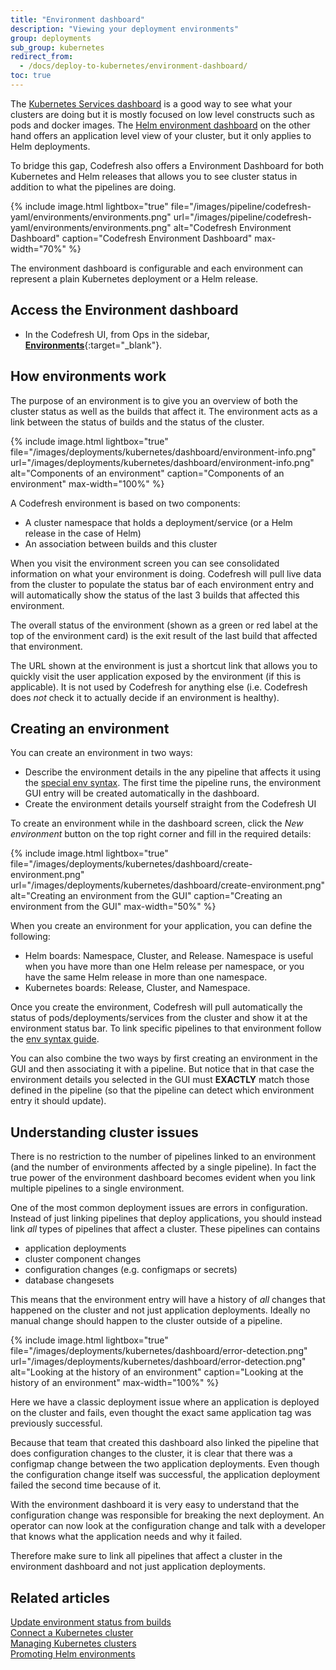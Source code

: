 ```yaml
---
title: "Environment dashboard"
description: "Viewing your deployment environments"
group: deployments
sub_group: kubernetes
redirect_from:
  - /docs/deploy-to-kubernetes/environment-dashboard/
toc: true
---
```


The [Kubernetes Services dashboard]({{site.baseurl}}/docs/deployments/kubernetes/manage-kubernetes/) is a good way to see what your clusters are doing but it is mostly focused on low level constructs such as pods and docker images. The [Helm environment dashboard]({{site.baseurl}}/docs/deployments/helm/helm-environment-promotion/) on the other hand offers an application level view of your cluster, but it only applies to Helm deployments.

To bridge this gap, Codefresh also offers a Environment Dashboard for both Kubernetes and Helm releases that allows you to see cluster status in addition to what the pipelines are doing.

{% include
image.html
lightbox="true"
file="/images/pipeline/codefresh-yaml/environments/environments.png"
url="/images/pipeline/codefresh-yaml/environments/environments.png"
alt="Codefresh Environment Dashboard"
caption="Codefresh Environment Dashboard"
max-width="70%"
%}

The environment dashboard is configurable and each environment can represent a plain Kubernetes deployment or a Helm release. 

## Access the Environment dashboard
* In the Codefresh UI, from Ops in the sidebar, [**Environments**](https://g.codefresh.io/environments){:target="\_blank"}.


## How environments work

The purpose of an environment is to give you an overview of both the cluster status as well as the builds that affect it. The environment acts as a link between the status of builds and the status of the cluster.


{% include
image.html
lightbox="true"
file="/images/deployments/kubernetes/dashboard/environment-info.png"
url="/images/deployments/kubernetes/dashboard/environment-info.png"
alt="Components of an environment"
caption="Components of an environment"
max-width="100%"
%}

A Codefresh environment is based on two components:
* A cluster namespace that holds a deployment/service (or a Helm release in the case of Helm)
* An association between builds and this cluster

When you visit the environment screen you can see consolidated information on what your environment is doing. Codefresh will pull live data from the cluster to populate the status bar of each environment entry and will automatically show the status of the last 3 builds that affected this environment.

The overall status of the environment (shown as a green or red label at the top of the environment card) is the exit result of the last build that affected that environment.

The URL shown at the environment is just a shortcut link that allows you to quickly visit the user application exposed by the environment (if this is applicable). It is not used by Codefresh for anything else (i.e. Codefresh does *not* check it to actually decide if an environment is healthy).


## Creating an environment

You can create an environment in two ways:

* Describe the environment details in the any pipeline that affects it using the [special env syntax]({{site.baseurl}}/docs/pipelines/deployment-environments/). The first time the pipeline runs, the environment GUI entry will be created automatically in the dashboard.
* Create the environment details yourself straight from the Codefresh UI

To create an environment while in the dashboard screen, click the *New environment* button on the top right corner and fill in the required details:

{% include
image.html
lightbox="true"
file="/images/deployments/kubernetes/dashboard/create-environment.png"
url="/images/deployments/kubernetes/dashboard/create-environment.png"
alt="Creating an environment from the GUI"
caption="Creating an environment from the GUI"
max-width="50%"
%}

When you create an environment for your application, you can define the following:
* Helm boards: Namespace, Cluster, and Release. Namespace is useful when you have more than one Helm release per namespace, or you have the same Helm release in more than one namespace.
* Kubernetes boards: Release, Cluster, and Namespace.  

Once you create the environment, Codefresh will pull automatically the status of pods/deployments/services from the cluster and show it at the environment status bar. To link specific pipelines to that environment follow the [env syntax guide]({{site.baseurl}}/docs/pipelines/deployment-environments/).

You can also combine the two ways by first creating an environment in the GUI and then associating it with a pipeline. But notice that in that case the environment details you selected in the GUI must **EXACTLY** match those defined in the pipeline (so that the pipeline can detect which environment entry it should update).

## Understanding cluster issues

There is no restriction to the number of pipelines linked to an environment (and the number of environments affected by a single pipeline). In fact the true power of the environment dashboard becomes evident when you link multiple pipelines to a single environment.

One of the most common deployment issues are errors in configuration. Instead of just linking pipelines that deploy applications, you should instead link *all* types of pipelines that affect a cluster. These pipelines can contains

* application deployments
* cluster component changes
* configuration changes (e.g. configmaps or secrets)
* database changesets

This means that the environment entry will have a history of *all* changes that happened on the cluster and not just application deployments. Ideally no manual change should happen to the cluster outside of a pipeline.

{% include
image.html
lightbox="true"
file="/images/deployments/kubernetes/dashboard/error-detection.png"
url="/images/deployments/kubernetes/dashboard/error-detection.png"
alt="Looking at the history of an environment"
caption="Looking at the history of an environment"
max-width="100%"
%}

Here we have a classic deployment issue where an application is deployed on the cluster and fails, even thought the exact same application tag was previously successful.

Because that team that created this dashboard also linked the pipeline that does configuration changes to the cluster, it is clear that there was a configmap change between the two application deployments. Even though the configuration change itself was successful, the application deployment failed the second time because of it.

With the environment dashboard it is very easy to understand that the configuration change was responsible for breaking the next deployment. An operator can now look at the configuration change and talk with a developer that knows what the application needs and why it failed.

Therefore make sure to link all pipelines that affect a cluster in the environment dashboard and not just application deployments.




## Related articles
[Update environment status from builds]({{site.baseurl}}/docs/pipelines/deployment-environments/)  
[Connect a Kubernetes cluster]({{site.baseurl}}/docs/integrations/kubernetes/#connect-a-kubernetes-cluster)  
[Managing Kubernetes clusters]({{site.baseurl}}/docs/deployments/kubernetes/manage-kubernetes/)  
[Promoting Helm environments]({{site.baseurl}}/docs/deployments/helm/helm-environment-promotion/)  


